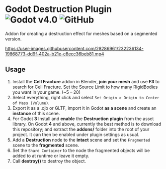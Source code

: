 # Godot Destruction Plugin ![Godot v4.0](https://img.shields.io/badge/Godot-v4.1-%23478cbf) ![GitHub](https://img.shields.io/github/license/Jummit/godot-destruction-plugin)

Addon for creating a destruction effect for meshes based on a segmented version.

https://user-images.githubusercontent.com/28286961/232236134-19868773-dd9f-402a-b21e-c8ecc36beb81.mp4

## Usage

1. Install the **Cell Fracture** addon in Blender, **join your mesh** and use **F3** to search for Cell Fracture. Set the Source Limit to how many RigidBodies you want in your game. (\~5 – 20)
2. Select everything, right click and select `Set Origin > Origin to Center of Mass (Volume)`.
3. Export it as a .ojb or GLTF, import it in Godot **as a scene** and create an **instance** of this scene.
4. For Godot **3** Install and **enable** the **Destruction plugin** from the asset library. On Godot **4** and above, currently the best method is to download this repository; and extract the **addons/** folder into the root of your project. It can then be enabled under plugin settings as usual.
5. Add a **Destruction** node to the **intact** scene and set the `Fragmented` scene to the **fragmented** scene.
6. Set the `Shard Container` to the node the fragmented objects will be added to at runtime or leave it empty.
7. Call **destroy()** to destroy the object.
